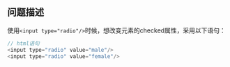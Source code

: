 ## 问题描述
使用`<input type="radio"/>`时候，想改变元素的checked属性，采用以下语句：
```js
// html语句
<input type="radio" value="male"/>
<input type="radio" value="female"/>
```
